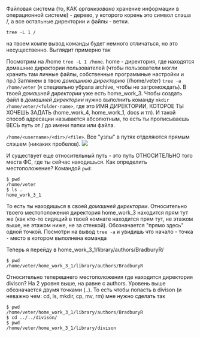 Файловая система (то, КАК *организовано* хранение информации в операционной системе) - дерево, у которого корень это символ слэша /, а все остальные директории и файлы - ветки.
```
tree -L 1 /
```
на твоем компе вывод команды будет немного отличаться, но это несущественно. Выглядит примерно так


Посмотрим на /home ```tree -L 1 /home```. home - директория, где находятся домашние директории пользователей (чтобы пользователи могли хранить там личные файлы, собственные программные настройки и пр.)
Заглянем в твою *домашнюю директорию* (/home/veter) ```tree -a /home/veter``` (я специально убрала archive, чтобы не загромождать). В твоей *домашней директории* уже есть home_work_3. Чтобы создать файл в *домашней директории* нужно выполнить команду  ```mkdir /home/veter/<folder-name>```, где <folder-name> это ИМЯ ДИРЕКТОРИИ, КОТОРОЕ ТЫ ХОЧЕШЬ ЗАДАТЬ (home_work_4, home_work_1, docs и тп). И такой способ адресации называется абсолютным, то есть ты прописываешь ВЕСЬ путь от / до имени папки или файла.

```/home/<username>/<dir>/<file>```.
Все "узлы" в путях отделяются прямым слэшем (никаких пробелов). 
![](abs_path.jpg)

И существует еще относительный путь - это путь ОТНОСИТЕЛЬНО того места ФС, где ты сейчас находишься. Как определить местоположение? Командой ```pwd```:
```
$ pwd
/home/veter
$ ls .
home_work_3_1
```
То есть ты находишься в своей *домашней директории*. Относительно твоего местоположения директория home_work_3 находится прям тут же (как кто-то сидящий в твоей комнате находится прям тут, не этажом выше, не этажом ниже, не за стенкой). Обозначается "прямо здесь" одной точкой. Посмотри на вывод ```tree -a``` и увидишь что начало - точка - место в котором выполнена команда

Теперь я перейду в home_work_3_1/library/authors/BradburyR/
```
$ pwd
/home/veter/home_work_3_1/library/authors/BradburyR
```
Относительно теперешнего местоположения где находится директория divison? На 2 уровня выше, на равне с authors. Уровень выше обозначается двумя точками (..). То есть чтобы попасть в divison (и неважно чем: cd, ls, mkdir, cp, mv, rm) мне нужно сделать так
```
$ pwd
/home/veter/home_work_3_1/library/authors/BradburyR
$ cd ../../divison/
$ pwd
/home/veter/home_work_3_1/library/divison
```

